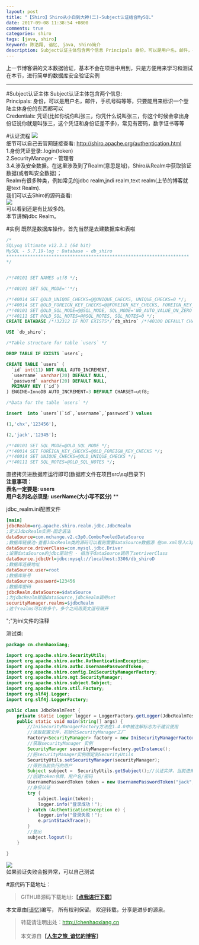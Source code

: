 ```yaml
---
layout: post
title: "【Shiro】Shiro从小白到大神(二)-Subject认证结合MySQL"
date: 2017-09-08 11:38:54 +0800
comments: true
categories: shiro
tags: [java, shiro]
keyword: 陈浩翔, 谙忆, java, Shiro简介
description: Subject认证主体包含两个信息 Principals 身份，可以是用户名，邮件，手机号码等等，只要能用来标识一个登陆主体身份的东西都可以 Credentials 凭证(比如你说你叫张三，你凭什么说叫张三，你这个时候会拿出身份证说你就是叫张三，这个凭证和身份证差不多)，常见有密码，数字证书等等
---
```


上一节博客讲的文本数据验证，基本不会在项目中用到，只是方便用来学习和测试  
在本节，进行简单的数据库安全验证实例  

<!-- more -->
----------

#Subject认证主体
Subject认证主体包含两个信息:  
Principals: 身份，可以是用户名，邮件，手机号码等等，只要能用来标识一个登陆主体身份的东西都可以   
Credentials: 凭证(比如你说你叫张三，你凭什么说叫张三，你这个时候会拿出身份证说你就是叫张三，这个凭证和身份证差不多)，常见有密码，数字证书等等  

#认证流程
![](https://i.imgur.com/uzTsCic.png)  
细节可以自己去官网链接查看: http://shiro.apache.org/authentication.html  
1.身份凭证登录:.login(token)  
2.SecurityManager - 管理者  
3.4.涉及安全数据。在这里涉及到了Realm(意思是域)，Shiro从Realm中获取验证数据(或者叫安全数据)；  
Realm有很多种类，例如常见的jdbc realm,jndi realm,text realm(上节的博客就是text Realm).  
我们可以去Shiro的源码查看:  
![](https://i.imgur.com/BijTwuc.png)  
可以看到还是有比较多的。  
本节讲解jdbc Realm。  

#实例
既然是数据库操作，首先当然是去建数据库和表啦  
```sql sql语句
/*
SQLyog Ultimate v12.3.1 (64 bit)
MySQL - 5.7.19-log : Database - db_shiro
*********************************************************************
*/


/*!40101 SET NAMES utf8 */;

/*!40101 SET SQL_MODE=''*/;

/*!40014 SET @OLD_UNIQUE_CHECKS=@@UNIQUE_CHECKS, UNIQUE_CHECKS=0 */;
/*!40014 SET @OLD_FOREIGN_KEY_CHECKS=@@FOREIGN_KEY_CHECKS, FOREIGN_KEY_CHECKS=0 */;
/*!40101 SET @OLD_SQL_MODE=@@SQL_MODE, SQL_MODE='NO_AUTO_VALUE_ON_ZERO' */;
/*!40111 SET @OLD_SQL_NOTES=@@SQL_NOTES, SQL_NOTES=0 */;
CREATE DATABASE /*!32312 IF NOT EXISTS*/`db_shiro` /*!40100 DEFAULT CHARACTER SET utf8 */;

USE `db_shiro`;

/*Table structure for table `users` */

DROP TABLE IF EXISTS `users`;

CREATE TABLE `users` (
  `id` int(11) NOT NULL AUTO_INCREMENT,
  `username` varchar(20) DEFAULT NULL,
  `password` varchar(20) DEFAULT NULL,
  PRIMARY KEY (`id`)
) ENGINE=InnoDB AUTO_INCREMENT=3 DEFAULT CHARSET=utf8;

/*Data for the table `users` */

insert  into `users`(`id`,`username`,`password`) values 

(1,'chx','123456'),

(2,'jack','12345');

/*!40101 SET SQL_MODE=@OLD_SQL_MODE */;
/*!40014 SET FOREIGN_KEY_CHECKS=@OLD_FOREIGN_KEY_CHECKS */;
/*!40014 SET UNIQUE_CHECKS=@OLD_UNIQUE_CHECKS */;
/*!40111 SET SQL_NOTES=@OLD_SQL_NOTES */;
```
直接拷贝进数据库运行即可(数据库文件在项目src\sql目录下)  
**注意事项：**  
**表名一定要是: users**  
**用户名列名必须是: userName(大小写不区分)**  **

jdbc_realm.ini配置文件
```ini jdbc_realm.ini配置文件
[main]
jdbcRealm=org.apache.shiro.realm.jdbc.JdbcRealm
;定义JdbcRealm实例-固定语法
dataSource=com.mchange.v2.c3p0.ComboPooledDataSource
;数据库链接池-查看JdbcRealm类的源码可以看到需要dataSource数据源 在om.xml导入c3p0的jar包
dataSource.driverClass=com.mysql.jdbc.Driver
;设置dataSource的jdbc驱动包 - 相当于dataSource调用了setriverClass
dataSource.jdbcUrl=jdbc:mysql://localhost:3306/db_shiroD
;数据库连接地址
dataSource.user=root
;数据库账号
dataSource.password=123456
;数据库密码
jdbcRealm.dataSource=$dataSource
;为jdbcRealm赋值dataSource,jdbcRealm调用set
securityManager.realms=$jdbcRealm
;这个realms可以有多个，多个之间用英文逗号隔开
```
";"为ini文件的注释  

测试类: 
```java JdbcRealmTest.java
package cn.chenhaoxiang;

import org.apache.shiro.SecurityUtils;
import org.apache.shiro.authc.AuthenticationException;
import org.apache.shiro.authc.UsernamePasswordToken;
import org.apache.shiro.config.IniSecurityManagerFactory;
import org.apache.shiro.mgt.SecurityManager;
import org.apache.shiro.subject.Subject;
import org.apache.shiro.util.Factory;
import org.slf4j.Logger;
import org.slf4j.LoggerFactory;

public class JdbcRealmTest {
    private static Logger logger = LoggerFactory.getLogger(JdbcRealmTest.class);
    public static void main(String[] args) {
        //IniSecurityManagerFactory方法在1.4.0中被注解标志为不建议使用
        //读取配置文件，初始化SecurityManager工厂
        Factory<SecurityManager> factory = new IniSecurityManagerFactory("classpath:jdbc_realm.ini");
        //获取securityManager 实例
        SecurityManager securityManager=factory.getInstance();
        //把securityManager实例绑定到SecurityUtils
        SecurityUtils.setSecurityManager(securityManager);
        //得到当前执行的用户
        Subject subject =  SecurityUtils.getSubject();//认证实体，当前进来的用户
        //创建token令牌，用户名/密码
        UsernamePasswordToken token = new UsernamePasswordToken("jack","12345");
        //身份认证
        try {
            subject.login(token);
            logger.info("登录成功！");
        } catch (AuthenticationException e) {
            logger.info("登录失败！");
            e.printStackTrace();
        }
        //登出
        subject.logout();
    }

}
```
![](https://i.imgur.com/kFIvVI7.png)  
如果验证失败会报异常，可以自己测试  

#源代码下载地址：
<blockquote cite='陈浩翔'>
GITHUB源码下载地址:<strong>【<a href='https://github.com/chenhaoxiang/Shiro/tree/master/20170908/code/Shiro2' target='_blank'>点我进行下载</a>】</strong>
</blockquote>


本文章由<a href="http://chenhaoxiang.cn/">[谙忆]</a>编写， 所有权利保留。 
欢迎转载，分享是进步的源泉。
<blockquote cite='陈浩翔'>
<p background-color='#D3D3D3'>转载请注明出处：<a href='http://chenhaoxiang.cn'><font color="green">http://chenhaoxiang.cn</font></a><br><br>
本文源自<strong>【<a href='http://chenhaoxiang.cn' target='_blank'>人生之旅_谙忆的博客</a>】</strong></p>
</blockquote>